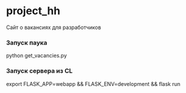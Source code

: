 # project_hh
Сайт о вакансиях для разработчиков

### Запуск паука
python get_vacancies.py

### Запуск сервера из CL
export FLASK_APP=webapp && FLASK_ENV=development && flask run
